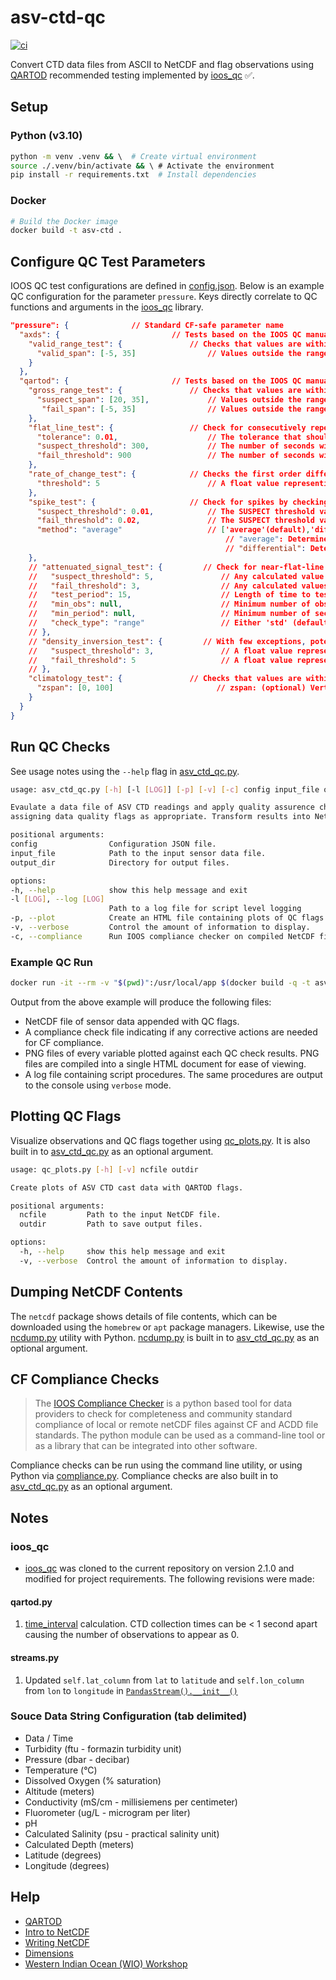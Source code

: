 # asv-ctd-qc

[![ci](https://github.com/IntegralEnvision/asv-ctd-qc/actions/workflows/ci.yml/badge.svg)](https://github.com/IntegralEnvision/asv-ctd-qc/actions/workflows/ci.yml)

Convert CTD data files from ASCII to NetCDF and flag observations using [QARTOD](https://ioos.noaa.gov/project/qartod/) recommended testing implemented by [ioos_qc](https://github.com/ioos/ioos_qc) :white_check_mark:.

## Setup

### Python (v3.10)

  ```sh
  python -m venv .venv && \  # Create virtual environment
  source ./.venv/bin/activate && \ # Activate the environment
  pip install -r requirements.txt  # Install dependencies
  ```

### Docker

```sh
# Build the Docker image
docker build -t asv-ctd .
```

## Configure QC Test Parameters

IOOS QC test configurations are defined in [config.json](config.json). Below is an example QC configuration for the parameter `pressure`. Keys directly correlate to QC functions and arguments in the [ioos_qc](https://github.com/ioos/ioos_qc) library.

```json
"pressure": {              // Standard CF-safe parameter name
  "axds": {                         // Tests based on the IOOS QC manual
    "valid_range_test": {               // Checks that values are within a min/max range. This is not unlike a `qartod.gross_range_test` with fail and suspect bounds being equal, except that here we specify the inclusive range that should pass instead of the exclusive bounds which should fail
      "valid_span": [-5, 35]                // Values outside the range will FAIL
    }
  },
  "qartod": {                       // Tests based on the IOOS QC manual
    "gross_range_test": {               // Checks that values are within reasonable range bounds.
      "suspect_span": [20, 35],             // Values outside the range will be SUSPECT
       "fail_span": [-5, 35]                // Values outside the range will be FAIL
    },
    "flat_line_test": {                 // Check for consecutively repeated values within a tolerance.
      "tolerance": 0.01,                    // The tolerance that should be exceeded between consecutive values.
      "suspect_threshold": 300,             // The number of seconds within `tolerance` to allow before being flagged as SUSPECT.
      "fail_threshold": 900                 // The number of seconds within `tolerance` to allow before being flagged as FAIL.
    },
    "rate_of_change_test": {            // Checks the first order difference of a series of values to see if there are any values exceeding a threshold defined by the inputs. These are then marked as SUSPECT.
      "threshold": 5                        // A float value representing a rate of change over time, in observation units per second.
    },
    "spike_test": {                     // Check for spikes by checking neighboring data against thresholds.
      "suspect_threshold": 0.01,            // The SUSPECT threshold value, in observations units.
      "fail_threshold": 0.02,               // The SUSPECT threshold value, in observations units.
      "method": "average"                   // ['average'(default),'differential'] optional input to assign the method used to detect spikes.
                                                // "average": Determine if there is a spike at data point n-1 by subtracting the midpoint of n and n-2 and taking the absolute value of this quantity, and checking if it exceeds a low or high threshold.
                                                // "differential": Determine if there is a spike at data point n by calculating the difference between n and n-1 and n+1 and n variation. To considered, (n - n-1)*(n+1 - n) should be smaller than zero (in opposite direction).
    },
    // "attenuated_signal_test": {         // Check for near-flat-line conditions using a range or standard deviation.
    //   "suspect_threshold": 5,               // Any calculated value below this amount will be flagged as SUSPECT. In observations units.
    //   "fail_threshold": 3,                  // Any calculated values below this amount will be flagged as FAIL. In observations units.
    //   "test_period": 15,                    // Length of time to test over in seconds [optional]. Otherwise, will test against entire `inp`.
    //   "min_obs": null,                      // Minimum number of observations in window required to calculate a result [optional]. Otherwise, test will start at beginning of time series. Note: you can specify either `min_obs` or `min_period`, but not both.
    //   "min_period": null,                   // Minimum number of seconds in test_period required to calculate a result [optional]. Otherwise, test will start at beginning of time series. Note: you can specify either `min_obs` or `min_period`, but not both.
    //   "check_type": "range"                 // Either 'std' (default) or 'range', depending on the type of check you wish to perform.
    // },
    // "density_inversion_test": {         // With few exceptions, potential water density will increase with increasing pressure. When vertical profile data is obtained, this test is used to flag as failed T, C, and SP observations, which yield densities that do not sufficiently increase with pressure. A small operator-selected density threshold (DT) allows for micro-turbulent exceptions.
    //   "suspect_threshold": 3,               // A float value representing a maximum potential density(or sigma0) variation to be tolerated, downward density variation exceeding this will be flagged as SUSPECT.
    //   "fail_threshold": 5                   // A float value representing a maximum potential density(or sigma0) variation to be tolerated, downward density variation exceeding this will be flagged as FAIL.
    // },
    "climatology_test": {               // Checks that values are within reasonable range bounds and flags as SUSPECT.
      "zspan": [0, 100]                       // zspan: (optional) Vertical (depth) range, in meters positive down
    }
  }
}
```

## Run QC Checks

See usage notes using the `--help` flag in [asv_ctd_qc.py](./asv_ctd_qc.py).

  ```sh
usage: asv_ctd_qc.py [-h] [-l [LOG]] [-p] [-v] [-c] config input_file output_dir

Evaulate a data file of ASV CTD readings and apply quality assurence checks following QARTOD methods and
assigning data quality flags as appropriate. Transform results into NetCDF format following IC standards.

positional arguments:
  config                Configuration JSON file.
  input_file            Path to the input sensor data file.
  output_dir            Directory for output files.

options:
  -h, --help            show this help message and exit
  -l [LOG], --log [LOG]
                        Path to a log file for script level logging
  -p, --plot            Create an HTML file containing plots of QC flags. Files are stored under a subdirectory of the specified output_dir.
  -v, --verbose         Control the amount of information to display.
  -c, --compliance      Run IOOS compliance checker on compiled NetCDF file.
  ```

### Example QC Run

```sh
docker run -it --rm -v "$(pwd)":/usr/local/app $(docker build -q -t asv-ctd .) python asv_ctd_qc.py -l ./logs/logfile.log -p -c -v config.json ./data/received/2022-10-07T19-45-27.0.txt ./data/processed
```

Output from the above example will produce the following files:

- NetCDF file of sensor data appended with QC flags.
- A compliance check file indicating if any corrective actions are needed for CF compliance.
- PNG files of every variable plotted against each QC check results. PNG files are compiled into a single HTML document for ease of viewing.
- A log file containing script procedures. The same procedures are output to the console using `verbose` mode.

## Plotting QC Flags

Visualize observations and QC flags together using [qc_plots.py](./utils/qc_plots.py). It is also built in to [asv_ctd_qc.py](./asv_ctd_qc.py) as an optional argument.

```sh
usage: qc_plots.py [-h] [-v] ncfile outdir

Create plots of ASV CTD cast data with QARTOD flags.

positional arguments:
  ncfile         Path to the input NetCDF file.
  outdir         Path to save output files.

options:
  -h, --help     show this help message and exit
  -v, --verbose  Control the amount of information to display.
```

## Dumping NetCDF Contents

The `netcdf` package shows details of file contents, which can be downloaded using the `homebrew` or `apt` package managers. Likewise, use the [ncdump.py](./utils/ncdump.py) utility with Python. [ncdump.py](./utils/ncdump.py) is built in to [asv_ctd_qc.py](./asv_ctd_qc.py) as an optional argument.

## CF Compliance Checks

> The [IOOS Compliance Checker](https://github.com/ioos/compliance-checker) is a python based tool for data providers to check for completeness and community standard compliance of local or remote netCDF files against CF and ACDD file standards. The python module can be used as a command-line tool or as a library that can be integrated into other software.

Compliance checks can be run using the command line utility, or using Python via [compliance.py](./utils/compliance.py). Compliance checks are also built in to [asv_ctd_qc.py](./asv-ctd_qc.py) as an optional argument.

## Notes

### ioos_qc

- [ioos_qc](https://github.com/ioos/ioos_qc) was cloned to the current repository on version 2.1.0 and modified for project requirements. The following revisions were made:

#### qartod.py

1. [time_interval](https://github.com/IntegralEnvision/asv-ctd-qc/commit/a249dd4ee84f719696fb31ecd6eabd9edd0f6a33#diff-32c09032f00f303300ace35369debee33af51ceb355defcce878c489bdc3af6aR646) calculation. CTD collection times can be < 1 second apart causing the number of observations to appear as 0.

#### streams.py

1. Updated `self.lat_column` from `lat` to `latitude` and `self.lon_column` from `lon` to `longitude` in [`PandasStream().__init__()`](https://github.com/ioos/ioos_qc/blob/093935e0f2c21a6a585bda5a194fc7a2c7aedd76/ioos_qc/streams.py#L49)

### Souce Data String Configuration (tab delimited)

- Data / Time
- Turbidity (ftu - formazin turbidity unit)
- Pressure (dbar - decibar)
- Temperature (°C)
- Dissolved Oxygen (% saturation)
- Altitude (meters)
- Conductivity (mS/cm - millisiemens per centimeter)
- Fluorometer (ug/L - microgram per liter)
- pH
- Calculated Salinity (psu - practical salinity unit)
- Calculated Depth (meters)
- Latitude (degrees)
- Longitude (degrees)

## Help

- [QARTOD](https://ioos.noaa.gov/project/qartod/)
- [Intro to NetCDF](https://adyork.github.io/python-oceanography-lesson/17-Intro-NetCDF/index.html)
- [Writing NetCDF](https://www.earthinversion.com/utilities/Writing-NetCDF4-Data-using-Python/)
- [Dimensions](http://www.bic.mni.mcgill.ca/users/sean/Docs/netcdf/guide.txn_12.html)
- [Western Indian Ocean (WIO) Workshop](https://github.com/MathewBiddle/WIO_workshop)

